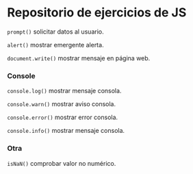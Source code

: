 # Repositorio de ejercicios de JS

`prompt()` solicitar datos al usuario.

`alert()` mostrar emergente alerta.

`document.write()` mostrar mensaje en página web.

### Console

`console.log()` mostrar mensaje consola.

`console.warn()` mostrar aviso consola.

`console.error()` mostrar error consola.

`console.info()` mostrar mensaje consola.

### Otra

`isNaN()` comprobar valor no numérico.
